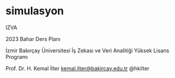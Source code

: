 # simulasyon
IZVA

2023 Bahar Ders Planı

İzmir Bakırçay Üniversitesi
İş Zekası ve Veri Analitiği Yüksek Lisans Programı

Prof. Dr. H. Kemal İlter
kemal.ilter@bakircay.edu.tr
@hkilter

